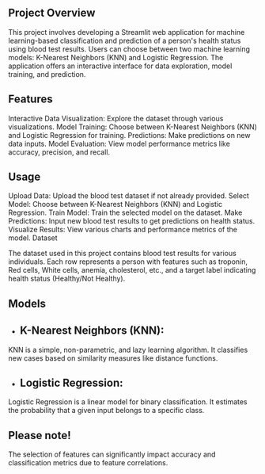 ## Project Overview

This project involves developing a Streamlit web application for machine learning-based classification and prediction of a person's health status using blood test results. Users can choose between two machine learning models: K-Nearest Neighbors (KNN) and Logistic Regression. The application offers an interactive interface for data exploration, model training, and prediction.

## Features

Interactive Data Visualization: Explore the dataset through various visualizations.
Model Training: Choose between K-Nearest Neighbors (KNN) and Logistic Regression for training.
Predictions: Make predictions on new data inputs.
Model Evaluation: View model performance metrics like accuracy, precision, and recall.

## Usage

Upload Data: Upload the blood test dataset if not already provided.
Select Model: Choose between K-Nearest Neighbors (KNN) and Logistic Regression.
Train Model: Train the selected model on the dataset.
Make Predictions: Input new blood test results to get predictions on health status.
Visualize Results: View various charts and performance metrics of the model.
Dataset

The dataset used in this project contains blood test results for various individuals. Each row represents a person with features such as troponin, Red cells, White cells, anemia, cholesterol, etc., and a target label indicating health status (Healthy/Not Healthy).

## Models

* ## K-Nearest Neighbors (KNN):
KNN is a simple, non-parametric, and lazy learning algorithm. It classifies new cases based on similarity measures like distance functions.

* ## Logistic Regression:
Logistic Regression is a linear model for binary classification. It estimates the probability that a given input belongs to a specific class.

## Please note!

The selection of features can significantly impact accuracy and classification metrics due to feature correlations.
